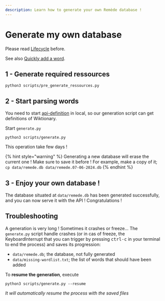 ```yaml
---
description: Learn how to generate your own Remède database !
---
```


# Generate my own database

Please read [Lifecycle](the-building-lifecycle.md) before.

See also [Quickly add a word](about.md#quickly-add-a-word).

## 1 - Generate required ressources

```shell
python3 scripts/pre_generate_ressources.py
```

## 2 - Start parsing words

You need to start [api-definition](about.md#api-definition) in local, so our generation script can get definitions of Wiktionary.

Start `generate.py`

```shell
python3 scripts/generate.py
```

This operation take few days !

{% hint style="warning" %}
Generating a new database will erase the current one ! Make sure to save it before ! For example, make a copy of it; `cp data/remede.db data/remede.07-06-2024.db`
{% endhint %}

## 3 - Enjoy your own database !

The database situated at `data/remede.db` has been generated successfully, and you can now serve it with the API ! Congratulations !

## Troubleshooting

A generation is very long ! Sometimes it crashes or freeze... The `generate.py` script handle crashes (or in cas of freeze, the KeyboardInterrupt that you can trigger by pressing <kbd>ctrl-c</kbd> in your terminal to end the process) and saves its progression:

* `data/remede.db`; the database, not fully generated
* `data/missing-wordlist.txt`; the list of words that should have been added

To **resume the generation**, execute

```shell
python3 scripts/generate.py --resume
```

_It will automatically resume the process with the saved files_
